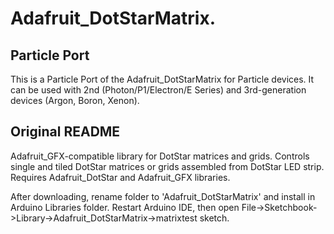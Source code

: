 Adafruit_DotStarMatrix.
=======================

## Particle Port

This is a Particle Port of the Adafruit_DotStarMatrix for Particle devices. It can be used with 2nd (Photon/P1/Electron/E Series) and 3rd-generation devices (Argon, Boron, Xenon).

## Original README

Adafruit_GFX-compatible library for DotStar matrices and grids. Controls single and tiled DotStar matrices or grids assembled from DotStar LED strip. Requires Adafruit_DotStar and Adafruit_GFX libraries.

After downloading, rename folder to 'Adafruit_DotStarMatrix' and install in Arduino Libraries folder. Restart Arduino IDE, then open File->Sketchbook->Library->Adafruit_DotStarMatrix->matrixtest sketch.
